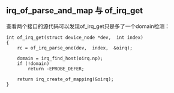 ## irq_of_parse_and_map 与 of_irq_get
查看两个接口的源代码可以发现of_irq_get只是多了一个domain检测：
```
int of_irq_get(struct device_node *dev,  int index)
{
	rc = of_irq_parse_one(dev,  index,  &oirq);

	domain = irq_find_host(oirq.np);
	if (!domain)
		return -EPROBE_DEFER;

	return irq_create_of_mapping(&oirq);
}
```
